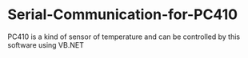 # Serial-Communication-for-PC410
PC410 is a kind of sensor of temperature and can be controlled by this software
using VB.NET
